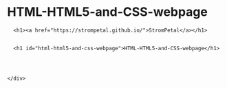 # HTML-HTML5-and-CSS-webpage

<div class="container-lg px-3 my-5 markdown-body">
      
      <h1><a href="https://strompetal.github.io/">StromPetal</a></h1>
      

      <h1 id="html-html5-and-css-webpage">HTML-HTML5-and-CSS-webpage</h1>



      
    </div>
 
